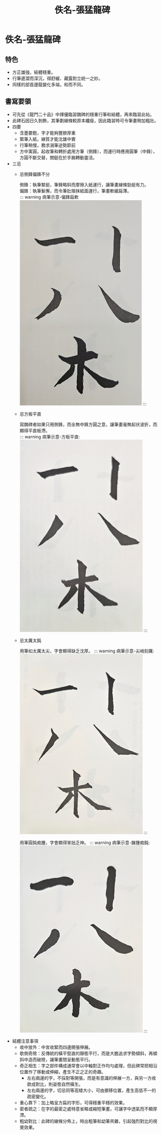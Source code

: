 ﻿---
title: '佚名-張猛龍碑'
tags: ['碑刻', '楷書']
order: 6
---
# 佚名-張猛龍碑

## 特色
* 方正雄強，結體穩重。
* 行筆遲澀而深沉，得舒緩、藏露對立統一之妙。
* 同樣的部首邊龍變化多端，和而不同。

## 書寫要領
* 可先從《龍門二十品》中擇優臨習魏碑的穩重行筆和結體，再來臨習此帖。
* 此碑石因日久剝飾，其筆劃線條較原本纖瘦，因此臨習時可令筆畫稍加粗壯。
* 四要
  * 含墨要飽，字才能夠豐腴厚重
  * 緊筆入紙，線質才能沈雄中實
  * 行筆稍慢，務求溺筆逆勢節前
  * 方中寓圓，起收筆和轉折處用方筆（側鋒），而運行時應用圓筆（中鋒），方圓不斷交替，關鋌在於手腕轉動靈活。
* 三忌
  * 忌側鋒偏鋒不分
  
    側鋒：執筆緊挺，筆鋒略斜而摩擦入紙運行，讓筆畫線條勁挺有力。      
    偏鋒：執筆髮懈，而令筆肚揩抹紙面運行，筆畫軟緩扁薄。          
    ::: warning 病筆示意-偏鋒扁軟
    ![病筆-偏鋒扁軟](./病筆-偏鋒扁軟.jpg)
    :::
  * 忌方板平直
  
    寫魏碑者如果只用側鋒，而全無中鋒方圓之意，讓筆畫毫無起伏波折，而顯得平直板滯。    
    ::: warning 病筆示意-方板平直:
    ![病筆-方板平直](./病筆-方板平直.jpg)
    :::
  * 忌太厲太鈍
    
    用筆如太厲太尖，字會顯得缺乏沈厚。
    ::: warning 病筆示意-尖峭刻厲:
    ![病筆-尖峭刻厲](./病筆-尖峭刻厲.jpg)
    :::
    
    用筆圓鈍痴腫，字會顯得笨拙乏神。
    ::: warning 病筆示意-臃腫痴鈍:
    ![病筆-臃腫痴鈍](./病筆-臃腫痴鈍.jpg)
    :::
* 結體注意事項
  * 收中放外：中宮收緊而四邊開張伸展。
  * 欹側奇險：反傳統的橫平堅直的靜態平行，而是大膽追求字勢傾斜，再傾斜中造而破險，讓筆畫間呈動態平行。
  * 奇正相生：字之部件構成通常會以中軸對正作均勻處理，但此碑常把相沿位置作了移動或伸縮，產生不正之正的奇趣。
    * 左右兩邊的字，不採對等開張，而是有意識的伸展一方，與另一方收歛成對比，則姿態自然橫生。
    * 左右兩邊的字，切忌同等高矮大小，可由挪移位置，產生高低不一的疏密變化。
  * 重心靠下：加上略呈方扁的字形，可得穩重平穩的效果。
  * 密者疏之：在字的最密之處特意省略或縮短筆畫，可讓字中透氣而不顯厚滯。
  * 粗幼對比：此碑的線條分佈上，時出粗筆和幼筆夾雜，引起強烈對比的視覺效果。